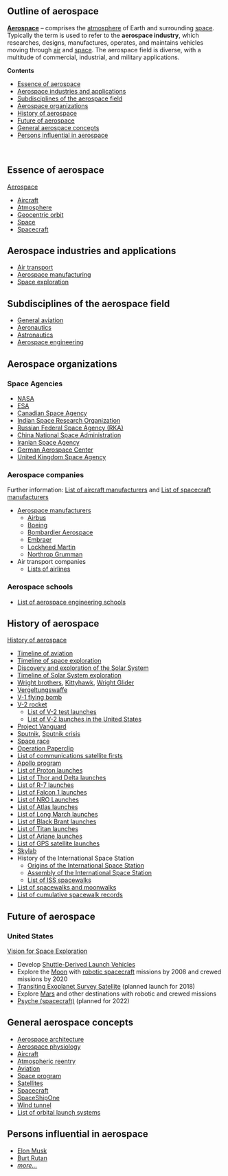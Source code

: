 <h2> Outline of aerospace</h2>

<p><strong><a title="Aerospace" href="https://en.wikipedia.org/wiki/Aerospace">Aerospace</a></strong>&nbsp;&ndash; comprises the&nbsp;<a title="Atmosphere" href="https://en.wikipedia.org/wiki/Atmosphere">atmosphere</a>&nbsp;of Earth and surrounding&nbsp;<a title="Space" href="https://en.wikipedia.org/wiki/Space">space</a>. Typically the term is used to refer to the&nbsp;<strong>aerospace industry</strong>, which researches, designs, manufactures, operates, and maintains vehicles moving through&nbsp;<a title="Aircraft" href="https://en.wikipedia.org/wiki/Aircraft">air</a>&nbsp;and&nbsp;<a title="Space exploration" href="https://en.wikipedia.org/wiki/Space_exploration">space</a>. The aerospace field is diverse, with a multitude of commercial, industrial, and military applications.</p>
<div class="toclimit-2">
  <div id="toc" class="toc"><strong>Contents</strong></div>

<ul>
<li class="toclevel-1 tocsection-1"><a href="#Essence_of_aerospace"><span class="toctext">Essence of aerospace</span></a></li>
<li class="toclevel-1 tocsection-2"><a href="#Aerospace_industries_and_applications"><span class="toctext">Aerospace industries and applications</span></a></li>
<li class="toclevel-1 tocsection-3"><a href="#Subdisciplines_of_the_aerospace_field"><span class="toctext">Subdisciplines of the aerospace field</span></a></li>
<li class="toclevel-1 tocsection-4"><a href="#Aerospace_organizations"><span class="toctext">Aerospace organizations</span></a></li>
<li class="toclevel-1 tocsection-8"><a href="#History_of_aerospace"><span class="toctext">History of aerospace</span></a></li>
<li class="toclevel-1 tocsection-9"><a href="#Future_of_aerospace"><span class="toctext">Future of aerospace</span></a></li>
<li class="toclevel-1 tocsection-11"><a href="#General_aerospace_concepts"><span class="toctext">General aerospace concepts</span></a></li>
<li class="toclevel-1 tocsection-12"><a href="#Persons_influential_in_aerospace"><span class="toctext">Persons influential in aerospace</span></a></li>
</ul>

</br>
<h2><span id="Essence_of_aerospace" class="mw-headline">Essence of aerospace</span></h2>
<p><a title="Aerospace" href="https://en.wikipedia.org/wiki/Aerospace">Aerospace</a></p>
<ul>
<li><a title="Aircraft" href="https://en.wikipedia.org/wiki/Aircraft">Aircraft</a></li>
<li><a title="Atmosphere" href="https://en.wikipedia.org/wiki/Atmosphere">Atmosphere</a></li>
<li><a title="Geocentric orbit" href="https://en.wikipedia.org/wiki/Geocentric_orbit">Geocentric orbit</a></li>
<li><a title="Space" href="https://en.wikipedia.org/wiki/Space">Space</a></li>
<li><a title="Spacecraft" href="https://en.wikipedia.org/wiki/Spacecraft">Spacecraft</a></li>
</ul>
<h2><span id="Aerospace_industries_and_applications" class="mw-headline">Aerospace industries and applications</span></h2>
<ul>
<li><a class="mw-redirect" title="Air transport" href="https://en.wikipedia.org/wiki/Air_transport">Air transport</a></li>
<li><a class="mw-redirect" title="Aerospace manufacturing" href="https://en.wikipedia.org/wiki/Aerospace_manufacturing">Aerospace manufacturing</a></li>
<li><a title="Space exploration" href="https://en.wikipedia.org/wiki/Space_exploration">Space exploration</a></li>
</ul>
<h2><span id="Subdisciplines_of_the_aerospace_field" class="mw-headline">Subdisciplines of the aerospace field</span></h2>
<ul>
<li><a title="General aviation" href="https://en.wikipedia.org/wiki/General_aviation">General aviation</a></li>
<li><a title="Aeronautics" href="https://en.wikipedia.org/wiki/Aeronautics">Aeronautics</a></li>
<li><a title="Astronautics" href="https://en.wikipedia.org/wiki/Astronautics">Astronautics</a></li>
<li><a title="Aerospace engineering" href="https://en.wikipedia.org/wiki/Aerospace_engineering">Aerospace engineering</a></li>
</ul>
<h2><span id="Aerospace_organizations" class="mw-headline">Aerospace organizations</span></h2>
<h3><span id="Space_Agencies" class="mw-headline">Space Agencies</span></h3>
<ul>
<li><a title="NASA" href="https://en.wikipedia.org/wiki/NASA">NASA</a></li>
<li><a title="European Space Agency" href="https://en.wikipedia.org/wiki/European_Space_Agency">ESA</a></li>
<li><a title="Canadian Space Agency" href="https://en.wikipedia.org/wiki/Canadian_Space_Agency">Canadian Space Agency</a></li>
<li><a class="mw-redirect" title="ISRO" href="https://en.wikipedia.org/wiki/ISRO">Indian Space Research Organization</a></li>
<li><a class="mw-redirect" title="Russian Federal Space Agency" href="https://en.wikipedia.org/wiki/Russian_Federal_Space_Agency">Russian Federal Space Agency (RKA)</a></li>
<li><a title="China National Space Administration" href="https://en.wikipedia.org/wiki/China_National_Space_Administration">China National Space Administration</a></li>
<li><a title="Iranian Space Agency" href="https://en.wikipedia.org/wiki/Iranian_Space_Agency">Iranian Space Agency</a></li>
<li><a title="German Aerospace Center" href="https://en.wikipedia.org/wiki/German_Aerospace_Center">German Aerospace Center</a></li>
<li><a class="mw-redirect" title="United Kingdom Space Agency" href="https://en.wikipedia.org/wiki/United_Kingdom_Space_Agency">United Kingdom Space Agency</a></li>
</ul>
<h3><span id="Aerospace_companies" class="mw-headline">Aerospace companies</span></h3>
<div class="hatnote navigation-not-searchable">Further information:&nbsp;<a title="List of aircraft manufacturers" href="https://en.wikipedia.org/wiki/List_of_aircraft_manufacturers">List of aircraft manufacturers</a>&nbsp;and&nbsp;<a title="List of spacecraft manufacturers" href="https://en.wikipedia.org/wiki/List_of_spacecraft_manufacturers">List of spacecraft manufacturers</a></div>
<ul>
<li><a title="Aerospace manufacturer" href="https://en.wikipedia.org/wiki/Aerospace_manufacturer">Aerospace manufacturers</a>
<ul>
<li><a title="Airbus" href="https://en.wikipedia.org/wiki/Airbus">Airbus</a></li>
<li><a title="Boeing" href="https://en.wikipedia.org/wiki/Boeing">Boeing</a></li>
<li><a class="mw-redirect" title="Bombardier Aerospace" href="https://en.wikipedia.org/wiki/Bombardier_Aerospace">Bombardier Aerospace</a></li>
<li><a title="Embraer" href="https://en.wikipedia.org/wiki/Embraer">Embraer</a></li>
<li><a title="Lockheed Martin" href="https://en.wikipedia.org/wiki/Lockheed_Martin">Lockheed Martin</a></li>
<li><a title="Northrop Grumman" href="https://en.wikipedia.org/wiki/Northrop_Grumman">Northrop Grumman</a></li>
</ul>
</li>
<li>Air transport companies
<ul>
<li><a title="Lists of airlines" href="https://en.wikipedia.org/wiki/Lists_of_airlines">Lists of airlines</a></li>
</ul>
</li>
</ul>
<h3><span id="Aerospace_schools" class="mw-headline">Aerospace schools</span></h3>
<ul>
<li><a title="List of aerospace engineering schools" href="https://en.wikipedia.org/wiki/List_of_aerospace_engineering_schools">List of aerospace engineering schools</a></li>
</ul>
<h2><span id="History_of_aerospace" class="mw-headline">History of aerospace</span></h2>
<p><a class="mw-redirect" title="History of aerospace" href="https://en.wikipedia.org/wiki/History_of_aerospace">History of aerospace</a></p>
<ul>
<li><a title="Timeline of aviation" href="https://en.wikipedia.org/wiki/Timeline_of_aviation">Timeline of aviation</a></li>
<li><a title="Timeline of space exploration" href="https://en.wikipedia.org/wiki/Timeline_of_space_exploration">Timeline of space exploration</a></li>
<li><a title="Discovery and exploration of the Solar System" href="https://en.wikipedia.org/wiki/Discovery_and_exploration_of_the_Solar_System">Discovery and exploration of the Solar System</a></li>
<li><a title="Timeline of Solar System exploration" href="https://en.wikipedia.org/wiki/Timeline_of_Solar_System_exploration">Timeline of Solar System exploration</a></li>
<li><a title="Wright brothers" href="https://en.wikipedia.org/wiki/Wright_brothers">Wright brothers</a>,&nbsp;<a title="Kitty Hawk, North Carolina" href="https://en.wikipedia.org/wiki/Kitty_Hawk,_North_Carolina">Kittyhawk</a>,&nbsp;<a title="Wright Glider" href="https://en.wikipedia.org/wiki/Wright_Glider">Wright Glider</a></li>
<li><a class="mw-redirect" title="Vergeltungswaffe" href="https://en.wikipedia.org/wiki/Vergeltungswaffe">Vergeltungswaffe</a></li>
<li><a title="V-1 flying bomb" href="https://en.wikipedia.org/wiki/V-1_flying_bomb">V-1 flying bomb</a></li>
<li><a title="V-2 rocket" href="https://en.wikipedia.org/wiki/V-2_rocket">V-2 rocket</a>
<ul>
<li><a title="List of V-2 test launches" href="https://en.wikipedia.org/wiki/List_of_V-2_test_launches">List of V-2 test launches</a></li>
<li><a class="mw-redirect" title="List of V-2 launches in the United States" href="https://en.wikipedia.org/wiki/List_of_V-2_launches_in_the_United_States">List of V-2 launches in the United States</a></li>
</ul>
</li>
<li><a title="Project Vanguard" href="https://en.wikipedia.org/wiki/Project_Vanguard">Project Vanguard</a></li>
<li><a class="mw-redirect" title="Sputnik" href="https://en.wikipedia.org/wiki/Sputnik">Sputnik</a>,&nbsp;<a title="Sputnik crisis" href="https://en.wikipedia.org/wiki/Sputnik_crisis">Sputnik crisis</a></li>
<li><a class="mw-redirect" title="Space race" href="https://en.wikipedia.org/wiki/Space_race">Space race</a></li>
<li><a title="Operation Paperclip" href="https://en.wikipedia.org/wiki/Operation_Paperclip">Operation Paperclip</a></li>
<li><a title="List of communications satellite firsts" href="https://en.wikipedia.org/wiki/List_of_communications_satellite_firsts">List of communications satellite firsts</a></li>
<li><a title="Apollo program" href="https://en.wikipedia.org/wiki/Apollo_program">Apollo program</a></li>
<li><a title="List of Proton launches" href="https://en.wikipedia.org/wiki/List_of_Proton_launches">List of Proton launches</a></li>
<li><a title="List of Thor and Delta launches" href="https://en.wikipedia.org/wiki/List_of_Thor_and_Delta_launches">List of Thor and Delta launches</a></li>
<li><a title="List of R-7 launches" href="https://en.wikipedia.org/wiki/List_of_R-7_launches">List of R-7 launches</a></li>
<li><a class="mw-redirect" title="List of Falcon 1 launches" href="https://en.wikipedia.org/wiki/List_of_Falcon_1_launches">List of Falcon 1 launches</a></li>
<li><a class="mw-redirect" title="List of NRO Launches" href="https://en.wikipedia.org/wiki/List_of_NRO_Launches">List of NRO Launches</a></li>
<li><a title="List of Atlas launches" href="https://en.wikipedia.org/wiki/List_of_Atlas_launches">List of Atlas launches</a></li>
<li><a title="List of Long March launches" href="https://en.wikipedia.org/wiki/List_of_Long_March_launches">List of Long March launches</a></li>
<li><a title="List of Black Brant launches" href="https://en.wikipedia.org/wiki/List_of_Black_Brant_launches">List of Black Brant launches</a></li>
<li><a title="List of Titan launches" href="https://en.wikipedia.org/wiki/List_of_Titan_launches">List of Titan launches</a></li>
<li><a title="List of Ariane launches" href="https://en.wikipedia.org/wiki/List_of_Ariane_launches">List of Ariane launches</a></li>
<li><a class="mw-redirect" title="List of GPS satellite launches" href="https://en.wikipedia.org/wiki/List_of_GPS_satellite_launches">List of GPS satellite launches</a></li>
<li><a title="Skylab" href="https://en.wikipedia.org/wiki/Skylab">Skylab</a></li>
<li>History of the International Space Station
<ul>
<li><a title="International Space Station" href="https://en.wikipedia.org/wiki/International_Space_Station#Origins">Origins of the International Space Station</a></li>
<li><a title="Assembly of the International Space Station" href="https://en.wikipedia.org/wiki/Assembly_of_the_International_Space_Station">Assembly of the International Space Station</a></li>
<li><a class="mw-redirect" title="List of ISS spacewalks" href="https://en.wikipedia.org/wiki/List_of_ISS_spacewalks">List of ISS spacewalks</a></li>
</ul>
</li>
<li><a class="mw-redirect" title="List of spacewalks and moonwalks" href="https://en.wikipedia.org/wiki/List_of_spacewalks_and_moonwalks">List of spacewalks and moonwalks</a></li>
<li><a title="List of cumulative spacewalk records" href="https://en.wikipedia.org/wiki/List_of_cumulative_spacewalk_records">List of cumulative spacewalk records</a></li>
</ul>
<h2><span id="Future_of_aerospace" class="mw-headline">Future of aerospace</span></h2>
<h3><span id="United_States" class="mw-headline">United States</span></h3>
<p><a title="Vision for Space Exploration" href="https://en.wikipedia.org/wiki/Vision_for_Space_Exploration">Vision for Space Exploration</a></p>
<ul>
<li>Develop&nbsp;<a class="new" title="Shuttle-Derived Launch Vehicle (page does not exist)" href="https://en.wikipedia.org/w/index.php?title=Shuttle-Derived_Launch_Vehicle&amp;action=edit&amp;redlink=1">Shuttle-Derived Launch Vehicles</a></li>
<li>Explore the&nbsp;<a title="Moon" href="https://en.wikipedia.org/wiki/Moon">Moon</a>&nbsp;with&nbsp;<a title="Robotic spacecraft" href="https://en.wikipedia.org/wiki/Robotic_spacecraft">robotic spacecraft</a>&nbsp;missions by 2008 and crewed missions by 2020</li>
<li><a title="Transiting Exoplanet Survey Satellite" href="https://en.wikipedia.org/wiki/Transiting_Exoplanet_Survey_Satellite">Transiting Exoplanet Survey Satellite</a>&nbsp;(planned launch for 2018)</li>
<li>Explore&nbsp;<a title="Mars" href="https://en.wikipedia.org/wiki/Mars">Mars</a>&nbsp;and other destinations with robotic and crewed missions</li>
<li><a title="Psyche (spacecraft)" href="https://en.wikipedia.org/wiki/Psyche_(spacecraft)">Psyche (spacecraft)</a>&nbsp;(planned for 2022)</li>
</ul>
<h2><span id="General_aerospace_concepts" class="mw-headline">General aerospace concepts</span></h2>
<ul>
<li><a title="Aerospace architecture" href="https://en.wikipedia.org/wiki/Aerospace_architecture">Aerospace architecture</a></li>
<li><a title="Aerospace physiology" href="https://en.wikipedia.org/wiki/Aerospace_physiology">Aerospace physiology</a></li>
<li><a title="Aircraft" href="https://en.wikipedia.org/wiki/Aircraft">Aircraft</a></li>
<li><a class="mw-redirect" title="Atmospheric reentry" href="https://en.wikipedia.org/wiki/Atmospheric_reentry">Atmospheric reentry</a></li>
<li><a title="Aviation" href="https://en.wikipedia.org/wiki/Aviation">Aviation</a></li>
<li><a class="mw-redirect" title="Space program" href="https://en.wikipedia.org/wiki/Space_program">Space program</a></li>
<li><a class="mw-redirect" title="Satellites" href="https://en.wikipedia.org/wiki/Satellites">Satellites</a></li>
<li><a title="Spacecraft" href="https://en.wikipedia.org/wiki/Spacecraft">Spacecraft</a></li>
<li><a class="mw-redirect" title="Scaled Composites SpaceShipOne" href="https://en.wikipedia.org/wiki/Scaled_Composites_SpaceShipOne">SpaceShipOne</a></li>
<li><a title="Wind tunnel" href="https://en.wikipedia.org/wiki/Wind_tunnel">Wind tunnel</a></li>
<li><a title="List of orbital launch systems" href="https://en.wikipedia.org/wiki/List_of_orbital_launch_systems">List of orbital launch systems</a></li>
</ul>
<h2><span id="Persons_influential_in_aerospace" class="mw-headline">Persons influential in aerospace</span></h2>
<ul>
<li><a title="Elon Musk" href="https://en.wikipedia.org/wiki/Elon_Musk">Elon Musk</a></li>
<li><a title="Burt Rutan" href="https://en.wikipedia.org/wiki/Burt_Rutan">Burt Rutan</a></li>
<li><em><a title="List of aerospace engineers" href="https://en.wikipedia.org/wiki/List_of_aerospace_engineers">more...</a></em></li>
</ul>
